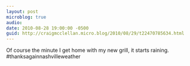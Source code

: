 ```yaml
---
layout: post
microblog: true
audio: 
date: 2010-08-28 19:00:00 -0500
guid: http://craigmcclellan.micro.blog/2010/08/29/t22470785634.html
---
```

Of course the minute I get home with my new grill, it starts raining. #thanksagainnashvilleweather
